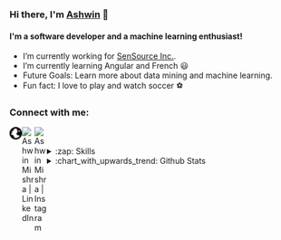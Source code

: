 ### Hi there, I'm [Ashwin](https://ashwin9999.github.io/) 👋

#### I'm a software developer and a machine learning enthusiast!

- I’m currently working for [SenSource Inc.][work].
- I’m currently learning Angular and French 😃
- Future Goals: Learn more about data mining and machine learning.
- Fun fact: I love to play and watch soccer ⚽️

### Connect with me:

[<img align="left" alt="Ashwin Mishra" width="22px" src="https://raw.githubusercontent.com/iconic/open-iconic/master/svg/globe.svg" />][website]
[<img align="left" alt="Ashwin Mishra | LinkedIn" width="22px" src="https://cdn.jsdelivr.net/npm/simple-icons@v3/icons/linkedin.svg" />][linkedin]
[<img align="left" alt="Ashwin Mishra | Instagram" width="22px" src="https://cdn.jsdelivr.net/npm/simple-icons@v3/icons/instagram.svg" />][instagram]

<br />

<br>

<details>
  <summary>:zap: Skills </summary>
  
  #### Languages

  <p align="left">
  <img src="https://devicons.github.io/devicon/devicon.git/icons/python/python-original.svg" alt="python" width="40" height="40"/>
  <img src="https://devicons.github.io/devicon/devicon.git/icons/javascript/javascript-original.svg" alt="javascript" width="40" height="40"/> 
  <img src="https://devicons.github.io/devicon/devicon.git/icons/typescript/typescript-original.svg" alt="typescript" width="40" height="40"/>
  <img src="https://devicons.github.io/devicon/devicon.git/icons/java/java-original.svg" alt="java" width="40" height="40"/>
  <img src="https://devicons.github.io/devicon/devicon.git/icons/cplusplus/cplusplus-original.svg" alt="cplusplus" width="40" height="40"/>
  <img src="https://devicons.github.io/devicon/devicon.git/icons/rust/rust-plain.svg" alt="rust" width="40" height="40"/>
  </p>

  #### Storage

  <p align="left">
  <img src="https://devicons.github.io/devicon/devicon.git/icons/postgresql/postgresql-plain.svg" alt="postgres" width="40" height="40"/> 
  <img src="https://devicons.github.io/devicon/devicon.git/icons/mongodb/mongodb-plain-wordmark.svg" alt="mongodb" width="40" height="40"/>
  <img src="https://devicons.github.io/devicon/devicon.git/icons/redis/redis-plain-wordmark.svg" alt="redis" width="40" height="40"/>
  </p>

  #### Frameworks/Libraries

  <p align="left">
  <img src="https://devicons.github.io/devicon/devicon.git/icons/angularjs/angularjs-original.svg" alt="angularjs" width="40" height="40"/> 
  <img src="https://devicon.dev/devicon.git/icons/nodejs/nodejs-original-wordmark.svg" alt="nodejs" width="40" height="40"/>
  <img src="https://devicons.github.io/devicon/devicon.git/icons/ionic/ionic-original.svg" alt="ionic" width="40" height="40"/>
  <img src="https://www.vectorlogo.zone/logos/npmjs/npmjs-ar21.svg" alt="npm" width="60" height="40"/>
  <img src="https://www.vectorlogo.zone/logos/mochajs/mochajs-icon.svg" alt="mochajs" width="40" height="40"/>
  </p>

  <p align="left">
  <img src="https://www.vectorlogo.zone/logos/tensorflow/tensorflow-ar21.svg" alt="tensorflow" width="100" height="50"/>
  <img src="https://upload.wikimedia.org/wikipedia/commons/0/05/Scikit_learn_logo_small.svg" alt="scikitlearn" width="60" height="40"/>
  <img src="https://www.vectorlogo.zone/logos/jupyter/jupyter-ar21.svg" alt="jupyter" width="90" height="40"/>
  <img src="https://upload.wikimedia.org/wikipedia/commons/e/ea/Conda_logo.svg" alt="conda" width="60" height="40"/>
  <img src="https://www.vectorlogo.zone/logos/numpy/numpy-ar21.svg" alt="numpy" width="80" height="40"/>
  <img src="https://upload.wikimedia.org/wikipedia/commons/e/ed/Pandas_logo.svg" alt="pandas" width="60" height="40"/>
  <img src="https://matplotlib.org/_static/logo2_compressed.svg" alt="matplotlib" width="60" height="40"/>
  </p>

  <p align="left">
  <img src="https://www.vectorlogo.zone/logos/git-scm/git-scm-icon.svg" alt="git" width="40" height="40"/> 
  <img src="https://www.vectorlogo.zone/logos/circleci/circleci-icon.svg" alt="circleci" width="40" height="40"/> 
  <img src="https://devicons.github.io/devicon/devicon.git/icons/docker/docker-original-wordmark.svg" alt="docker" width="40" height="40"/> 
  <img src="https://www.vectorlogo.zone/logos/kubernetes/kubernetes-icon.svg" alt="kubernetes" width="40" height="40"/>
  <img src="https://www.vectorlogo.zone/logos/terraformio/terraformio-ar21.svg" alt="terraform" width="90" height="40"/> 
  </p><p>&nbsp;
</details>


<details>
  <summary>:chart_with_upwards_trend: Github Stats</summary>

  <img align="left" alt="Ashwin's Github Stats" src="https://github-readme-stats.vercel.app/api?username=ashwin9999&show_icons=true&hide_border=true&include_all_commits=true&count_private=true&hide_issues=true&hide=contribs,stars&hide_rank=true" />
  
</details>

[website]: https://ashwin9999.github.io/
[work]: https://www.sensourceinc.com/
[instagram]: https://www.instagram.com/__ashwinmishra__/
[linkedin]: https://www.linkedin.com/in/ashwin-mishra/
